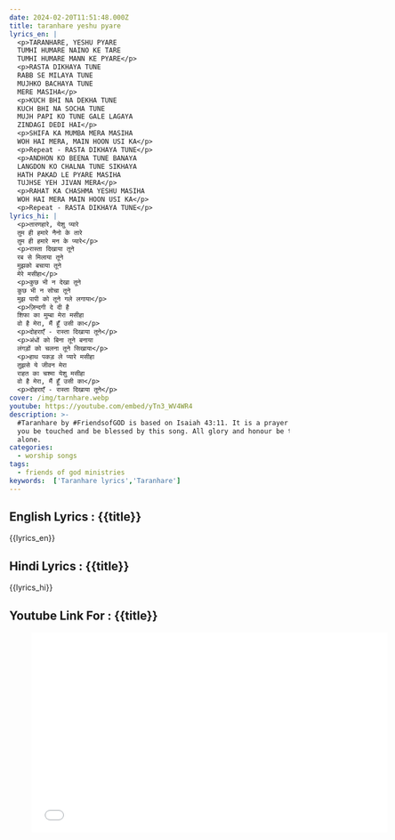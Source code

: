 ```yaml
---
date: 2024-02-20T11:51:48.000Z
title: taranhare yeshu pyare
lyrics_en: |
  <p>TARANHARE, YESHU PYARE
  TUMHI HUMARE NAINO KE TARE
  TUMHI HUMARE MANN KE PYARE</p>
  <p>RASTA DIKHAYA TUNE
  RABB SE MILAYA TUNE
  MUJHKO BACHAYA TUNE
  MERE MASIHA</p>
  <p>KUCH BHI NA DEKHA TUNE
  KUCH BHI NA SOCHA TUNE
  MUJH PAPI KO TUNE GALE LAGAYA
  ZINDAGI DEDI HAI</p>
  <p>SHIFA KA MUMBA MERA MASIHA
  WOH HAI MERA, MAIN HOON USI KA</p>
  <p>Repeat - RASTA DIKHAYA TUNE</p>
  <p>ANDHON KO BEENA TUNE BANAYA
  LANGDON KO CHALNA TUNE SIKHAYA
  HATH PAKAD LE PYARE MASIHA
  TUJHSE YEH JIVAN MERA</p>
  <p>RAHAT KA CHASHMA YESHU MASIHA
  WOH HAI MERA MAIN HOON USI KA</p>
  <p>Repeat - RASTA DIKHAYA TUNE</p>
lyrics_hi: |
  <p>तारणहारे, येशु प्यारे
  तुम ही हमारे नैनो के तारे
  तुम ही हमारे मन के प्यारे</p>
  <p>रास्ता दिखाया तूने
  रब से मिलाया तूने
  मुझको बचाया तूने
  मेरे मसीहा</p>
  <p>कुछ भी न देखा तूने
  कुछ भी न सोचा तूने
  मुझ पापी को तूने गले लगाया</p>
  <p>ज़िन्दगी दे दी है
  शिफा का मुम्बा मेरा मसीहा
  वो है मेरा, मैं हूँ उसी का</p>
  <p>दोहराएँ - रास्ता दिखाया तूने</p>
  <p>अंधों को बिना तूने बनाया
  लंगड़ों को चलना तूने सिखाया</p>
  <p>हाथ पकड़ ले प्यारे मसीहा
  तुझसे ये जीवन मेरा
  राहत का चश्मा येशु मसीहा
  वो है मेरा, मैं हूँ उसी का</p>
  <p>दोहराएँ - रास्ता दिखाया तूने</p>
cover: /img/tarnhare.webp
youtube: https://youtube.com/embed/yTn3_WV4WR4
description: >-
  #Taranhare by #FriendsofGOD is based on Isaiah 43:11. It is a prayer that may
  you be touched and be blessed by this song. All glory and honour be to JESUS
  alone.
categories:
  - worship songs
tags:
  - friends of god ministries
keywords:  ['Taranhare lyrics','Taranhare']
---
```

## English Lyrics : {{title}}
{{lyrics_en}}
## Hindi Lyrics : {{title}}
{{lyrics_hi}}
## Youtube Link For : {{title}}
<figure class="image is-16by9"><iframe class="has-ratio" width="640" height="360" src="{{youtube}}" frameborder="0" allow="accelerometer; autoplay; clipboard-write; encrypted-media; gyroscope; picture-in-picture" allowfullscreen></iframe></figure>
